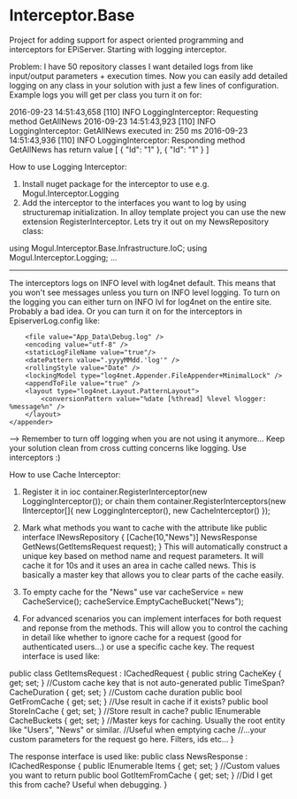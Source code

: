 # Interceptor.Base
Project for adding support for aspect oriented programming and interceptors for EPiServer. 
Starting with logging interceptor. 

Problem: I have 50 repository classes I want detailed logs from like input/output parameters + execution times. 
Now you can easily add detailed logging on any class in your solution with just a few lines of configuration.
Example logs you will get per class you turn it on for:

2016-09-23 14:51:43,658 [110] INFO LoggingInterceptor: Requesting method GetAllNews
2016-09-23 14:51:43,923 [110] INFO LoggingInterceptor: GetAllNews executed in: 250 ms
2016-09-23 14:51:43,936 [110] INFO LoggingInterceptor: Responding method GetAllNews has return value [
  {
    "Id": "1"
  },
  {
    "Id": "1"
  }
]


How to use Logging Interceptor:
1. Install nuget package for the interceptor to use e.g. Mogul.Interceptor.Logging
2. Add the interceptor to the interfaces you want to log by using structuremap initialization.
In alloy template project you can use the new extension RegisterInterceptor. Lets try it out on my NewsRepository class:

using Mogul.Interceptor.Base.Infrastructure.IoC;
using Mogul.Interceptor.Logging;
...
<!--
private static void ConfigureContainer(ConfigurationExpression container)
{
   container.RegisterInterceptor<INewsRepository>(new LoggingInterceptor()); //Add logging to all methods on the INewsRepository interface...
 }
 -->
-----------------------------------------------------------------------------------
The interceptors logs on INFO level with log4net default. This means that you won't see messages unless you turn on INFO level logging. 
To turn on the logging you can either turn on INFO lvl for log4net on the entire site. Probably a bad idea. 
Or you can turn it on for the interceptors in EpiserverLog.config like:
<!--
 <appender name="debugFileLogAppender" type="log4net.Appender.RollingFileAppender" >
        <!-- Consider moving the log files to a location outside the web application -->
        <file value="App_Data\Debug.log" />
        <encoding value="utf-8" />
        <staticLogFileName value="true"/>
        <datePattern value=".yyyyMMdd.'log'" />
        <rollingStyle value="Date" />
        <lockingModel type="log4net.Appender.FileAppender+MinimalLock" />
        <appendToFile value="true" />
        <layout type="log4net.Layout.PatternLayout">
            <conversionPattern value="%date [%thread] %level %logger: %message%n" />
        </layout>
    </appender>
  <logger name="Mogul.Interceptor" additivity="true">
    <level value="All" />
    <appender-ref ref="debugFileLogAppender" />
  </logger>
 -->
Remember to turn off logging when you are not using it anymore...
Keep your solution clean from cross cutting concerns like logging. Use interceptors :)


How to use Cache Interceptor:
1. Register it in ioc
container.RegisterInterceptor<INewsRepository>(new LoggingInterceptor());
or chain them
container.RegisterInterceptors<INewsRepository>(new IInterceptor[]{
                new LoggingInterceptor(),
                new CacheInterceptor()
            });
2. Mark what methods you want to cache with the attribute like
public interface INewsRepository
{
    [Cache(10,"News")]
    NewsResponse GetNews(GetItemsRequest request);
}
This will automatically construct a unique key based on method name and request parameters. 
It will cache it for 10s and it uses an area in cache called news. This is basically a master key that allows you to clear parts of the cache easily.

3. To empty cache for the "News" use
var cacheService = new CacheService();
cacheService.EmptyCacheBucket("News");

4. For advanced scenarios you can implement interfaces for both request and reponse from the methods. 
This will allow you to control the caching in detail like whether to ignore cache for a request (good for authenticated users...) or use a specific cache key. 
The request interface is used like:

public class GetItemsRequest : ICachedRequest
{
    public string CacheKey { get; set; } //Custom cache key that is not auto-generated
    public TimeSpan? CacheDuration { get; set; } //Custom cache duration
    public bool GetFromCache { get; set; } //Use result in cache if it exists?
    public bool StoreInCache { get; set; } //Store result in cache?
    public IEnumerable<string> CacheBuckets { get; set; } //Master keys for caching. Usually the root entity like "Users", "News" or similar. 
	//Useful when emptying cache
	//...your custom parameters for the request go here. Filters, ids etc...
}

The response interface is used like:
public class NewsResponse : ICachedResponse
{
    public IEnumerable<NewsItem> Items { get; set; } //Custom values you want to return
    public bool GotItemFromCache { get; set; } //Did I get this from cache? Useful when debugging.
}

